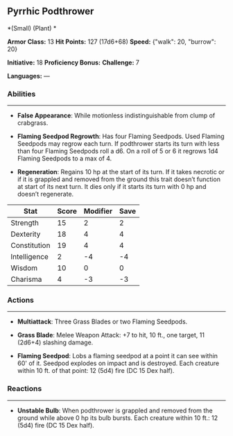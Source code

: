 ## Pyrrhic Podthrower
*(Small) (Plant) *

**Armor Class:** 13
**Hit Points:** 127 (17d6+68)
**Speed:** {"walk": 20, "burrow": 20}

**Initiative:** 18
**Proficiency Bonus:**
**Challenge:** 7

**Languages:** —

### Abilities
 --- 
- **False Appearance**: While motionless indistinguishable from clump of crabgrass.

- **Flaming Seedpod Regrowth**: Has four Flaming Seedpods. Used Flaming Seedpods may regrow each turn. If podthrower starts its turn with less than four Flaming Seedpods roll a d6. On a roll of 5 or 6 it regrows 1d4 Flaming Seedpods to a max of 4.

- **Regeneration**: Regains 10 hp at the start of its turn. If it takes necrotic or if it is grappled and removed from the ground this trait doesn’t function at start of its next turn. It dies only if it starts its turn with 0 hp and doesn’t regenerate.



| Stat | Score | Modifier | Save |
| ---- | ---- | ---- | ---- |
| Strength | 15 | 2 | 2 |
| Dexterity | 18 | 4 | 4 |
| Constitution | 19 | 4 | 4 |
| Intelligence | 2 | -4 | -4 |
| Wisdom | 10 | 0 | 0 |
| Charisma | 4 | -3 | -3 |

### Actions
 --- 
- **Multiattack**: Three Grass Blades or two Flaming Seedpods.

- **Grass Blade**: Melee Weapon Attack: +7 to hit, 10 ft., one target, 11 (2d6+4) slashing damage.

- **Flaming Seedpod**: Lobs a flaming seedpod at a point it can see within 60' of it. Seedpod explodes on impact and is destroyed. Each creature within 10 ft. of that point: 12 (5d4) fire (DC 15 Dex half).

### Reactions
 --- 
- **Unstable Bulb**: When podthrower is grappled and removed from the ground while above 0 hp its bulb bursts. Each creature within 10 ft.: 12 (5d4) fire (DC 15 Dex half).

